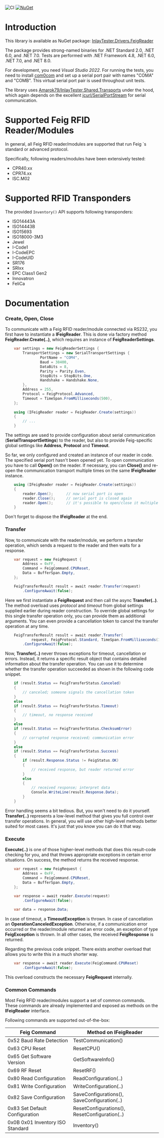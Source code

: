 ![CI](https://github.com/Amarok79/InlayTester.Drivers.FeigReader/workflows/CI/badge.svg)
[![NuGet](https://img.shields.io/nuget/v/InlayTester.Drivers.FeigReader.svg?logo=)](https://www.nuget.org/packages/InlayTester.Drivers.FeigReader/)

# Introduction

This library is available as NuGet package:
[InlayTester.Drivers.FeigReader](https://www.nuget.org/packages/InlayTester.Drivers.FeigReader/)

The package provides strong-named binaries for .NET Standard 2.0, .NET 6.0, and .NET 7.0. Tests are performed with .NET Framework 4.8, .NET 6.0, .NET 7.0, and .NET 8.0.

For development, you need *Visual Studio 2022*. For running the tests, you need to install [com0com](https://sourceforge.net/projects/com0com/) and set up a serial port pair with names "COMA" and "COMB". This virtual serial port pair is used throughout unit tests.

The library uses [Amarok79/InlayTester.Shared.Transports](https://github.com/Amarok79/InlayTester.Shared.Transports) under the hood, which again depends on the excellent [jcurl/SerialPortStream](https://github.com/jcurl/SerialPortStream) for serial communication.


# Supported Feig RFID Reader/Modules

In general, all Feig RFID reader/modules are supported that run Feig `s standard or advanced protocol.

Specifically, following readers/modules have been extensively tested:
- CPR40.xx
- CPR74.xx
- ISC.M02


# Supported RFID Transponders

The provided `Inventory()` API supports following transponders:
- ISO14443A
- ISO14443B
- ISO15693
- ISO18000-3M3
- Jewel
- I-Code1
- I-CodeEPC
- I-CodeUID
- SR176
- SRIxx
- EPC Class1 Gen2
- Innovatron
- FeliCa


# Documentation

### Create, Open, Close

To communicate with a Feig RFID reader/module connected via RS232, you first have to instantiate a **IFeigReader**. This is done via factory method **FeigReader.Create(..)**, which requires an instance of **FeigReaderSettings**.

````cs
    var settings = new FeigReaderSettings {
        TransportSettings = new SerialTransportSettings {
                PortName = "COM4",
                Baud = 38400,
                DataBits = 8,
                Parity = Parity.Even,
                StopBits = StopBits.One,
                Handshake = Handshake.None,
        },
        Address = 255,
        Protocol = FeigProtocol.Advanced,
        Timeout = TimeSpan.FromMilliseconds(500),
    };
    
    using (IFeigReader reader = FeigReader.Create(settings))
    {
        // ...
    }
````

The settings are used to provide configuration about serial communication (**SerialTransportSettings**) to the reader, but also to provide Feig-specific global settings like **Address**, **Protocol** and **Timeout**.

So far, we only configured and created an instance of our reader in code. The specified serial port hasn't been opened yet. To open communication you have to call **Open()** on the reader. If necessary, you can **Close()** and re-open the communication transport multiple times on the same **IFeigReader** instance.

````cs
    using (IFeigReader reader = FeigReader.Create(settings))
    {
        reader.Open();      // now serial port is open
        reader.Close();     // serial port is closed again
        reader.Open();      // it's possible to open/close it multiple times
    }
````

Don't forget to dispose the **IFeigReader** at the end.


### Transfer

Now, to communicate with the reader/module, we perform a transfer operation, which sends a request to the reader and then waits for a response.

````cs
    var request = new FeigRequest {
        Address = 0xFF,
        Command = FeigCommand.CPUReset,
        Data = BufferSpan.Empty,
    };

    FeigTransferResult result = await reader.Transfer(request)
        .ConfigureAwait(false);
````

Here we first instantiate a **FeigRequest** and then call the async **Transfer(..)**. The method overload uses *protocol* and *timeout* from global settings supplied earlier during reader construction. To override global settings for this single transfer operation only, you can provide them as additional arguments. You can even provide a cancellation token to cancel the transfer operation at any time.

````cs
    FeigTransferResult result = await reader.Transfer(
            request, FeigProtocol.Standard, TimeSpan.FromMilliseconds(1000), cancellationToken)
        .ConfigureAwait(false);
````

Now, **Transfer(..)** never throws exceptions for timeout, cancellation or errors. Instead, it returns a specific result object that contains detailed information about the transfer operation. You can use it to determine whether the transfer operation succeeded as shown in the following code snippet.

````cs
    if (result.Status == FeigTransferStatus.Canceled)
    {
        // canceled; someone signals the cancellation token
    }
    else
    if (result.Status == FeigTransferStatus.Timeout)
    {
        // timeout, no response received
    }
    else
    if (result.Status == FeigTransferStatus.ChecksumError)
    {
        // corrupted response received; communication error
    }
    else
    if (result.Status == FeigTransferStatus.Success)
    {
        if (result.Response.Status != FeigStatus.OK)
        {
            // received response, but reader returned error
        }
        else
        {
            // received response; interpret data
            Console.WriteLine(result.Response.Data);
        }
    }
````

Error handling seems a bit tedious. But, you won't need to do it yourself. **Transfer(..)** represents a low-level method that gives you full control over transfer operations. In general, you will use other high-level methods better suited for most cases. It's just that you know you can do it that way.


### Execute

**Execute(..)** is one of those higher-level methods that does this result-code checking for you, and that throws appropriate exceptions in certain error situations. On success, the method returns the received response.

````cs
    var request = new FeigRequest {
        Address = 0xFF,
        Command = FeigCommand.CPUReset,
        Data = BufferSpan.Empty,
    };

    var response = await reader.Execute(request)
        .ConfigureAwait(false);
        
    var data = response.Data;
````

In case of timeout, a **TimeoutException** is thrown. In case of cancellation an **OperationCanceledException**. Otherwise, if a communication error occurred or the reader/module returned an error code, an exception of type **FeigException** is thrown. In all other cases, the received **FeigResponse** is returned.

Regarding the previous code snippet. There exists another overload that allows you to write this in a much shorter way.

````cs
    var response = await reader.Execute(FeigCommand.CPUReset)
        .ConfigureAwait(false);
````

This overload constructs the necessary **FeigRequest** internally.


### Common Commands

Most Feig RFID reader/modules support a set of common commands. These commands are already implemented and exposed as methods on the **IFeigReader** interface.

Following commands are supported out-of-the-box:

| Feig Command                     | Method on IFeigReader                         |
|----------------------------------|-----------------------------------------------|
| 0x52  Baud Rate Detection        | TestCommunication()                           |
| 0x63  CPU Reset                  | ResetCPU()                                    |
| 0x65  Get Software Version       | GetSoftwareInfo()                             |
| 0x69  RF Reset                   | ResetRF()                                     |
| 0x80  Read Configuration         | ReadConfiguration(..)                         |
| 0x81  Write Configuration        | WriteConfiguration(..)                        |
| 0x82  Save Configuration         | SaveConfigurations(), SaveConfiguration(..)   |
| 0x83  Set Default Configuration  | ResetConfigurations(), ResetConfiguration(..) |
| 0x0B 0x01 Inventory ISO Standard | Inventory()                                   |
